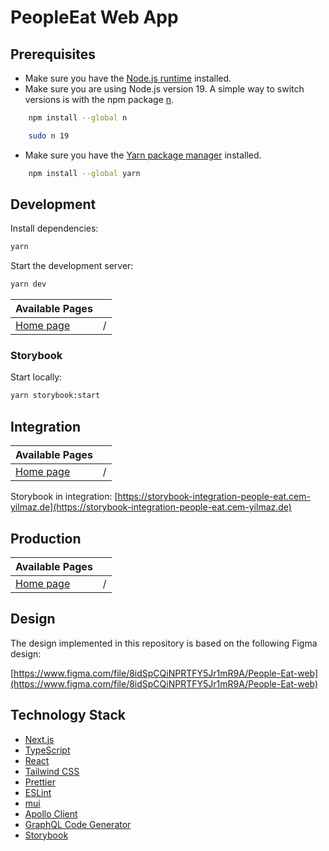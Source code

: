 # PeopleEat Web App

## Prerequisites

-   Make sure you have the [Node.js runtime](https://nodejs.org) installed.
-   Make sure you are using Node.js version 19. A simple way to switch versions is with the npm package [n](https://www.npmjs.com/package/n).

```bash
    npm install --global n
```

```bash
    sudo n 19
```

-   Make sure you have the [Yarn package manager](https://yarnpkg.com) installed.

```bash
    npm install --global yarn
```

## Development

Install dependencies:

```bash
yarn
```

Start the development server:

```bash
yarn dev
```

| Available Pages                    |     |
| ---------------------------------- | --- |
| [Home page](http://localhost:3000) | /   |

### Storybook

Start locally:

```bash
yarn storybook:start
```

## Integration

| Available Pages                                           |     |
| --------------------------------------------------------- | --- |
| [Home page](https://integration-people-eat.cem-yilmaz.de) | /   |

Storybook in integration: [https://storybook-integration-people-eat.cem-yilmaz.de](https://storybook-integration-people-eat.cem-yilmaz.de)

## Production

| Available Pages                               |     |
| --------------------------------------------- | --- |
| [Home page](https://people-eat.cem-yilmaz.de) | /   |

## Design

The design implemented in this repository is based on the following Figma design:

[https://www.figma.com/file/8idSpCQiNPRTFY5Jr1mR9A/People-Eat-web](https://www.figma.com/file/8idSpCQiNPRTFY5Jr1mR9A/People-Eat-web)

## Technology Stack

-   [Next.js](https://nextjs.org)
-   [TypeScript](https://www.typescriptlang.org)
-   [React](https://reactjs.org)
-   [Tailwind CSS](https://tailwindcss.com)
-   [Prettier](https://prettier.io)
-   [ESLint](https://eslint.org)
-   [mui](https://mui.com)
-   [Apollo Client](https://www.apollographql.com/docs/react)
-   [GraphQL Code Generator](https://graphql-code-generator.com)
-   [Storybook](https://storybook.js.org)
